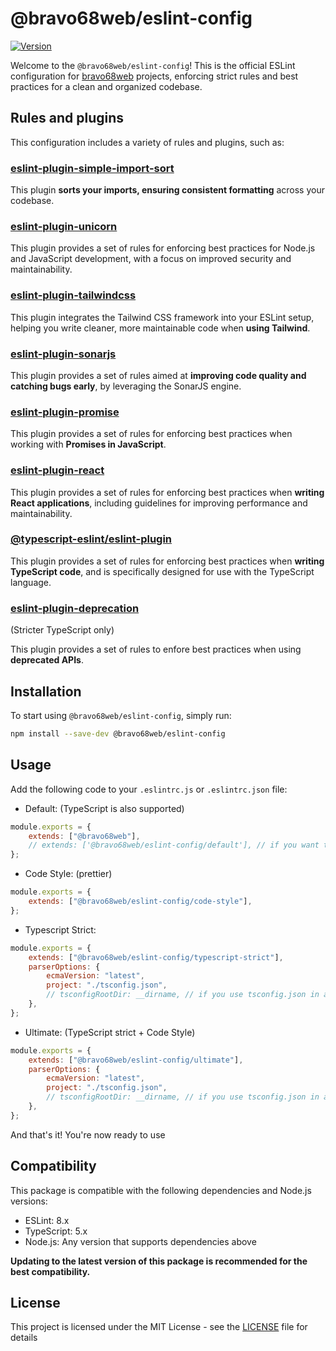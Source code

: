 # @bravo68web/eslint-config

[![Version](https://img.shields.io/npm/v/@bravo68web/eslint-config.svg?style=flat-square)](https://www.npmjs.com/package/@bravo68web/eslint-config)

Welcome to the `@bravo68web/eslint-config`! This is the official ESLint configuration for [bravo68web](https://github.com/bravo68web) projects, enforcing strict rules and best practices for a clean and organized codebase.

## Rules and plugins

This configuration includes a variety of rules and plugins, such as:

### [eslint-plugin-simple-import-sort](https://www.npmjs.com/package/eslint-plugin-simple-import-sort)

This plugin **sorts your imports, ensuring consistent formatting** across your codebase.

### [eslint-plugin-unicorn](https://www.npmjs.com/package/eslint-plugin-unicorn)

This plugin provides a set of rules for enforcing best practices for Node.js and JavaScript development, with a focus on improved security and maintainability.

### [eslint-plugin-tailwindcss](https://www.npmjs.com/package/eslint-plugin-tailwindcss)

This plugin integrates the Tailwind CSS framework into your ESLint setup, helping you write cleaner, more maintainable code when **using Tailwind**.

### [eslint-plugin-sonarjs](https://www.npmjs.com/package/eslint-plugin-sonarjs)

This plugin provides a set of rules aimed at **improving code quality and catching bugs early**, by leveraging the SonarJS engine.

### [eslint-plugin-promise](https://www.npmjs.com/package/eslint-plugin-promise)

This plugin provides a set of rules for enforcing best practices when working with **Promises in JavaScript**.

### [eslint-plugin-react](https://www.npmjs.com/package/eslint-plugin-react)

This plugin provides a set of rules for enforcing best practices when **writing React applications**, including guidelines for improving performance and maintainability.

### [@typescript-eslint/eslint-plugin](https://www.npmjs.com/package/@typescript-eslint/eslint-plugin)

This plugin provides a set of rules for enforcing best practices when **writing TypeScript code**, and is specifically designed for use with the TypeScript language.

### [eslint-plugin-deprecation](https://www.npmjs.com/package/eslint-plugin-deprecation)

(Stricter TypeScript only)

This plugin provides a set of rules to enfore best practices when using **deprecated APIs**.

## Installation

To start using `@bravo68web/eslint-config`, simply run:

```bash
npm install --save-dev @bravo68web/eslint-config
```

## Usage

Add the following code to your `.eslintrc.js` or `.eslintrc.json` file:

-   Default: (TypeScript is also supported)

```js
module.exports = {
    extends: ["@bravo68web"],
    // extends: ['@bravo68web/eslint-config/default'], // if you want to use named config
};
```

-   Code Style: (prettier)

```js
module.exports = {
    extends: ["@bravo68web/eslint-config/code-style"],
};
```

-   Typescript Strict:

```js
module.exports = {
    extends: ["@bravo68web/eslint-config/typescript-strict"],
    parserOptions: {
        ecmaVersion: "latest",
        project: "./tsconfig.json",
        // tsconfigRootDir: __dirname, // if you use tsconfig.json in a different directory
    },
};
```

-   Ultimate: (TypeScript strict + Code Style)

```js
module.exports = {
    extends: ["@bravo68web/eslint-config/ultimate"],
    parserOptions: {
        ecmaVersion: "latest",
        project: "./tsconfig.json",
        // tsconfigRootDir: __dirname, // if you use tsconfig.json in a different directory
    },
};
```

And that's it! You're now ready to use

## Compatibility

This package is compatible with the following dependencies and Node.js versions:

-   ESLint: 8.x
-   TypeScript: 5.x
-   Node.js: Any version that supports dependencies above

**Updating to the latest version of this package is recommended for the best compatibility.**

## License

This project is licensed under the MIT License - see the [LICENSE](./LICENSE) file for details

